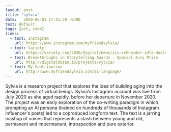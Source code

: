 ```yaml
---
layout: post
title: "sylvia"
date:   2020-06-01 17:41:39 -0700
text: default
tags: [art, code]
links:
  - text: Instagram
    url: https://www.instagram.com/myfriendsylvia/
  - text: Variety
    url: https://variety.com/2020/digital/news/ziv-schneider-idfa-doclab-sylvia-1234841619/
  - text: Breakthroughs in Storytelling Awards - Special Jury Prize
    url: http://digitaldozen.io/projects/sylvia/
  - text: My Contribution
    url: http://www.myfriendsylvia.com/ai-language/
---
```

Sylvia is a research project that explores the idea of building aging into the design process of virtual beings. Sylvia’s Instagram account was live from July 2020 as she aged rapidly, before her departure in November 2020. The project was an early exploration of the co-writing paradigm in which prompting an AI persona (trained on hundreds of thousands of Instagram influencer's posts) led to a coproduced longform text. The text is a jarring mashup of voices that represents a clash between young and old, permanent and impermanent, introspection and pure exterior.